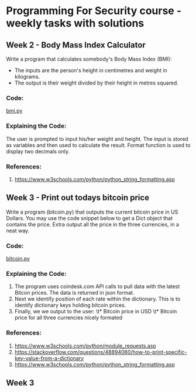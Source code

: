 # Programming For Security course - weekly tasks with solutions

##  Week 2 - Body Mass Index Calculator
Write a program that calculates somebody's Body Mass Index (BMI):
* The inputs are the person's height in centimetres and weight in kilograms.
* The output  is their weight divided by their height in metres squared.

### Code:
[bmi.py](https://github.com/kodkoder/pforcs-problem-sheet/blob/main/bmi.py)

### Explaining the Code:
The user is prompted to input his/her weight and height. The input is stored as variables and then used to calculate the result. Format function is used to display two decimals only.

### References:
1.  https://www.w3schools.com/python/python_string_formatting.asp


##  Week 3 - Print out todays bitcoin price
Write a program (bitcoin.py) that outputs the current bitcoin price in US
Dollars. You may use the code snippet below to get a Dict object that contains the price.
Extra output all the price in the three currencies, in a neat way.

### Code:
[bitcoin.py](https://github.com/kodkoder/pforcs-problem-sheet/blob/main/bitcoin.py)

### Explaining the Code:
1. The program uses coindesk.com API calls to pull data with the latest Bitcon prices. The data is returned in json format. 
2. Next we identify position of each rate within the dictionary. This is to identify dictionary keys holding bitcoin prices.
3. Finally, we we output to the user:
\t* Bitcoin price in USD
\t* Bitcoin price for all three currencies nicely formated 

### References:
1. https://www.w3schools.com/python/module_requests.asp
2. https://stackoverflow.com/questions/48894060/how-to-print-specific-key-value-from-a-dictionary
3. https://www.w3schools.com/python/python_string_formatting.asp

##  Week 3 